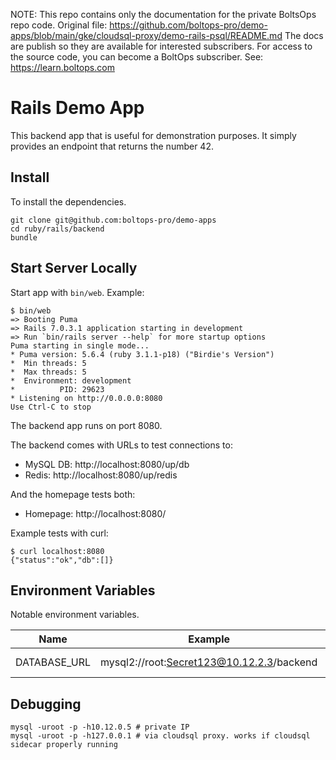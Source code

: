 <!-- note marker start -->
NOTE: This repo contains only the documentation for the private BoltsOps repo code.
Original file: https://github.com/boltops-pro/demo-apps/blob/main/gke/cloudsql-proxy/demo-rails-psql/README.md
The docs are publish so they are available for interested subscribers.
For access to the source code, you can become a BoltOps subscriber.
See: https://learn.boltops.com

<!-- note marker end -->

# Rails Demo App

This backend app that is useful for demonstration purposes.  It simply provides an endpoint that returns the number 42.

## Install

To install the dependencies.

    git clone git@github.com:boltops-pro/demo-apps
    cd ruby/rails/backend
    bundle

## Start Server Locally

Start app with `bin/web`. Example:

    $ bin/web
    => Booting Puma
    => Rails 7.0.3.1 application starting in development
    => Run `bin/rails server --help` for more startup options
    Puma starting in single mode...
    * Puma version: 5.6.4 (ruby 3.1.1-p18) ("Birdie's Version")
    *  Min threads: 5
    *  Max threads: 5
    *  Environment: development
    *          PID: 29623
    * Listening on http://0.0.0.0:8080
    Use Ctrl-C to stop

The backend app runs on port 8080.

The backend comes with URLs to test connections to:

* MySQL DB: http://localhost:8080/up/db
* Redis:    http://localhost:8080/up/redis

And the homepage tests both:

* Homepage: http://localhost:8080/

Example tests with curl:

    $ curl localhost:8080
    {"status":"ok","db":[]}

## Environment Variables

Notable environment variables.

Name | Example | Default
---|---|---
DATABASE_URL | mysql2://root:Secret123@10.12.2.3/backend | (not set)

## Debugging

    mysql -uroot -p -h10.12.0.5 # private IP
    mysql -uroot -p -h127.0.0.1 # via cloudsql proxy. works if cloudsql sidecar properly running
